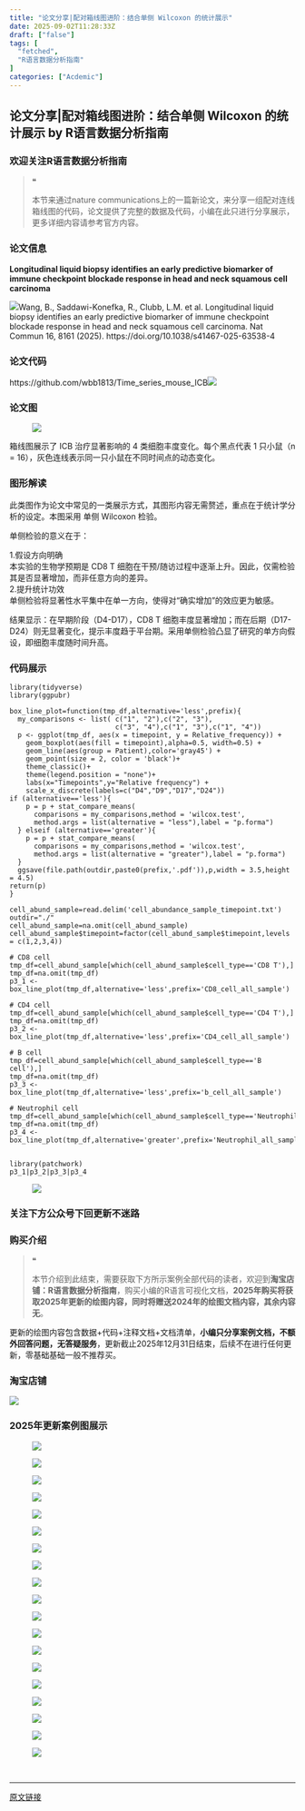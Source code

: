 ```yaml
---
title: "论文分享|配对箱线图进阶：结合单侧 Wilcoxon 的统计展示"
date: 2025-09-02T11:28:33Z
draft: ["false"]
tags: [
  "fetched",
  "R语言数据分析指南"
]
categories: ["Acdemic"]
---
```

论文分享|配对箱线图进阶：结合单侧 Wilcoxon 的统计展示 by R语言数据分析指南
------
<div><section data-tool="mdnice编辑器" data-website="https://www.mdnice.com" data-pm-slice="0 0 []"><h3 data-cacheurl="" data-remoteid="" data-tool="mdnice编辑器"><span></span><span><span leaf="">欢迎关注R语言数据分析指南</span></span><span></span></h3><blockquote><span><span leaf="">❝</span></span><p><span leaf="">本节来通过nature communications上的一篇新论文，来分享一组配对连线箱线图的代码，论文提供了完整的数据及代码，小编在此只进行分享展示，更多详细内容请参考官方内容。</span></p></blockquote><h3 data-cacheurl="" data-remoteid="" data-tool="mdnice编辑器"><span></span><span><span leaf="">论文信息</span></span><span></span></h3><p data-tool="mdnice编辑器"><strong><span leaf="">Longitudinal liquid biopsy identifies an early predictive biomarker of immune checkpoint blockade response in head and neck squamous cell carcinoma</span></strong></p><p data-tool="mdnice编辑器"><span leaf=""><img data-src="https://mmbiz.qpic.cn/mmbiz_png/EibnicgwScTAYzM6uBHE1qzlOUkwjL5Wg7MU7clAAnCuY58hwCe9uiaGfR6KyvUia8KnP50eOct7l6P3Xm08NmqVXA/640?wx_fmt=png&amp;from=appmsg" data-ratio="0.43333333333333335" data-type="png" data-w="1080" data-imgfileid="100050461" src="https://mmbiz.qpic.cn/mmbiz_png/EibnicgwScTAYzM6uBHE1qzlOUkwjL5Wg7MU7clAAnCuY58hwCe9uiaGfR6KyvUia8KnP50eOct7l6P3Xm08NmqVXA/640?wx_fmt=png&amp;from=appmsg">Wang, B., Saddawi-Konefka, R., Clubb, L.M. et al. Longitudinal liquid biopsy identifies an early predictive biomarker of immune checkpoint blockade response in head and neck squamous cell carcinoma. Nat Commun 16, 8161 (2025). https://doi.org/10.1038/s41467-025-63538-4</span></p><h3 data-cacheurl="" data-remoteid="" data-tool="mdnice编辑器"><span></span><span><span leaf="">论文代码</span></span><span></span></h3><p data-tool="mdnice编辑器"><span leaf="">https://github.com/wbb1813/Time_series_mouse_ICB<img data-src="https://mmbiz.qpic.cn/mmbiz_png/EibnicgwScTAYzM6uBHE1qzlOUkwjL5Wg7qJFYW7Libdkkib8wBmPAibOMfSAiavRTWnMOohicr1qDXWkzGGtaEqY1gbA/640?wx_fmt=png&amp;from=appmsg" data-ratio="0.44907407407407407" data-type="png" data-w="1080" data-imgfileid="100050463" src="https://mmbiz.qpic.cn/mmbiz_png/EibnicgwScTAYzM6uBHE1qzlOUkwjL5Wg7qJFYW7Libdkkib8wBmPAibOMfSAiavRTWnMOohicr1qDXWkzGGtaEqY1gbA/640?wx_fmt=png&amp;from=appmsg"></span></p><h3 data-cacheurl="" data-remoteid="" data-tool="mdnice编辑器"><span></span><span><span leaf="">论文图</span></span><span></span></h3><figure data-tool="mdnice编辑器"><span leaf=""><img data-imgfileid="100050465" data-ratio="0.38425925925925924" data-src="https://mmbiz.qpic.cn/mmbiz_png/EibnicgwScTAYzM6uBHE1qzlOUkwjL5Wg72J0M9tgN5b6WaFfkPsdrYAJ8N9rGJZsqxCrDrHia5TCgrYW0UXicae9A/640?wx_fmt=png&amp;from=appmsg" data-type="png" data-w="1080" src="https://mmbiz.qpic.cn/mmbiz_png/EibnicgwScTAYzM6uBHE1qzlOUkwjL5Wg72J0M9tgN5b6WaFfkPsdrYAJ8N9rGJZsqxCrDrHia5TCgrYW0UXicae9A/640?wx_fmt=png&amp;from=appmsg"></span></figure><p data-tool="mdnice编辑器"><span leaf="">箱线图展示了 ICB 治疗显著影响的 4 类细胞丰度变化。每个黑点代表 1 只小鼠（n = 16），灰色连线表示同一只小鼠在不同时间点的动态变化。</span></p><h3 data-cacheurl="" data-remoteid="" data-tool="mdnice编辑器"><span></span><span><span leaf="">图形解读</span></span><span></span></h3><p data-tool="mdnice编辑器"><span leaf="">此类图作为论文中常见的一类展示方式，其图形内容无需赘述，重点在于统计学分析的设定。本图采用 单侧 Wilcoxon 检验。</span></p><p data-tool="mdnice编辑器"><span leaf="">单侧检验的意义在于： </span></p><p data-tool="mdnice编辑器"><span leaf="">1.假设方向明确</span><span leaf=""><br></span><span leaf="">本实验的生物学预期是 CD8 T 细胞在干预/随访过程中逐渐上升。因此，仅需检验其是否显著增加，而非任意方向的差异。</span><span leaf=""><br></span><span leaf="">2.提升统计功效</span><span leaf=""><br></span><span leaf="">单侧检验将显著性水平集中在单一方向，使得对“确实增加”的效应更为敏感。</span></p><p data-tool="mdnice编辑器"><span leaf="">结果显示：在早期阶段（D4-D17），CD8 T 细胞丰度显著增加；而在后期（D17-D24）则无显著变化，提示丰度趋于平台期。采用单侧检验凸显了研究的单方向假设，即细胞丰度随时间升高。</span></p><h3 data-cacheurl="" data-remoteid="" data-tool="mdnice编辑器"><span></span><span><span leaf="">代码展示</span></span><span></span></h3><pre data-tool="mdnice编辑器"><span data-cacheurl="" data-remoteid=""></span><code><span><span leaf="">library</span></span><span leaf="">(tidyverse)</span><span leaf=""><br></span><span><span leaf="">library</span></span><span leaf="">(ggpubr)</span><span leaf=""><br></span><span leaf=""><br></span><span leaf="">box_line_plot=</span><span><span leaf="">function</span></span><span leaf="">(tmp_df,alternative=</span><span><span leaf="">'less'</span></span><span leaf="">,prefix){</span><span leaf=""><br></span><span leaf="">  my_comparisons &lt;- list( c(</span><span><span leaf="">"1"</span></span><span leaf="">, </span><span><span leaf="">"2"</span></span><span leaf="">),c(</span><span><span leaf="">"2"</span></span><span leaf="">, </span><span><span leaf="">"3"</span></span><span leaf="">),</span><span leaf=""><br></span><span leaf="">                          c(</span><span><span leaf="">"3"</span></span><span leaf="">, </span><span><span leaf="">"4"</span></span><span leaf="">),c(</span><span><span leaf="">"1"</span></span><span leaf="">, </span><span><span leaf="">"3"</span></span><span leaf="">),c(</span><span><span leaf="">"1"</span></span><span leaf="">, </span><span><span leaf="">"4"</span></span><span leaf="">))</span><span leaf=""><br></span><span leaf="">  p &lt;- ggplot(tmp_df, aes(x = timepoint, y = Relative_frequency)) + </span><span leaf=""><br></span><span leaf="">    geom_boxplot(aes(fill = timepoint),alpha=</span><span><span leaf="">0.5</span></span><span leaf="">, width=</span><span><span leaf="">0.5</span></span><span leaf="">) +</span><span leaf=""><br></span><span leaf="">    geom_line(aes(group = Patient),color=</span><span><span leaf="">'gray45'</span></span><span leaf="">) + </span><span leaf=""><br></span><span leaf="">    geom_point(size = </span><span><span leaf="">2</span></span><span leaf="">, color = </span><span><span leaf="">'black'</span></span><span leaf="">)+ </span><span leaf=""><br></span><span leaf="">    theme_classic()+</span><span leaf=""><br></span><span leaf="">    theme(legend.position = </span><span><span leaf="">"none"</span></span><span leaf="">)+</span><span leaf=""><br></span><span leaf="">    labs(x=</span><span><span leaf="">"Timepoints"</span></span><span leaf="">,y=</span><span><span leaf="">"Relative frequency"</span></span><span leaf="">) +</span><span leaf=""><br></span><span leaf="">    scale_x_discrete(labels=c(</span><span><span leaf="">"D4"</span></span><span leaf="">,</span><span><span leaf="">"D9"</span></span><span leaf="">,</span><span><span leaf="">"D17"</span></span><span leaf="">,</span><span><span leaf="">"D24"</span></span><span leaf="">))</span><span leaf=""><br></span><span><span leaf="">if</span></span><span leaf=""> (alternative==</span><span><span leaf="">'less'</span></span><span leaf="">){</span><span leaf=""><br></span><span leaf="">    p = p + stat_compare_means(</span><span leaf=""><br></span><span leaf="">      comparisons = my_comparisons,method = </span><span><span leaf="">'wilcox.test'</span></span><span leaf="">,</span><span leaf=""><br></span><span leaf="">      method.args = list(alternative = </span><span><span leaf="">"less"</span></span><span leaf="">),label = </span><span><span leaf="">"p.forma"</span></span><span leaf="">)</span><span leaf=""><br></span><span leaf="">  } </span><span><span leaf="">else</span></span><span><span leaf="">if</span></span><span leaf=""> (alternative==</span><span><span leaf="">'greater'</span></span><span leaf="">){</span><span leaf=""><br></span><span leaf="">    p = p + stat_compare_means(</span><span leaf=""><br></span><span leaf="">      comparisons = my_comparisons,method = </span><span><span leaf="">'wilcox.test'</span></span><span leaf="">,</span><span leaf=""><br></span><span leaf="">      method.args = list(alternative = </span><span><span leaf="">"greater"</span></span><span leaf="">),label = </span><span><span leaf="">"p.forma"</span></span><span leaf="">)</span><span leaf=""><br></span><span leaf="">  }</span><span leaf=""><br></span><span leaf="">  ggsave(file.path(outdir,paste0(prefix,</span><span><span leaf="">'.pdf'</span></span><span leaf="">)),p,width = </span><span><span leaf="">3.5</span></span><span leaf="">,height = </span><span><span leaf="">4.5</span></span><span leaf="">)</span><span leaf=""><br></span><span><span leaf="">return</span></span><span leaf="">(p)</span><span leaf=""><br></span><span leaf="">}</span><span leaf=""><br></span><span leaf=""><br></span><span leaf="">cell_abund_sample=read.delim(</span><span><span leaf="">'cell_abundance_sample_timepoint.txt'</span></span><span leaf="">)</span><span leaf=""><br></span><span leaf="">outdir=</span><span><span leaf="">"./"</span></span><span leaf=""><br></span><span leaf="">cell_abund_sample=na.omit(cell_abund_sample)</span><span leaf=""><br></span><span leaf="">cell_abund_sample$timepoint=factor(cell_abund_sample$timepoint,levels = c(</span><span><span leaf="">1</span></span><span leaf="">,</span><span><span leaf="">2</span></span><span leaf="">,</span><span><span leaf="">3</span></span><span leaf="">,</span><span><span leaf="">4</span></span><span leaf="">))</span><span leaf=""><br></span><span leaf=""><br></span><span><span leaf=""># CD8 cell </span></span><span leaf=""><br></span><span leaf="">tmp_df=cell_abund_sample[which(cell_abund_sample$cell_type==</span><span><span leaf="">'CD8 T'</span></span><span leaf="">),]</span><span leaf=""><br></span><span leaf="">tmp_df=na.omit(tmp_df)</span><span leaf=""><br></span><span leaf="">p3_1 &lt;- box_line_plot(tmp_df,alternative=</span><span><span leaf="">'less'</span></span><span leaf="">,prefix=</span><span><span leaf="">'CD8_cell_all_sample'</span></span><span leaf="">)</span><span leaf=""><br></span><span leaf=""><br></span><span><span leaf=""># CD4 cell </span></span><span leaf=""><br></span><span leaf="">tmp_df=cell_abund_sample[which(cell_abund_sample$cell_type==</span><span><span leaf="">'CD4 T'</span></span><span leaf="">),]</span><span leaf=""><br></span><span leaf="">tmp_df=na.omit(tmp_df)</span><span leaf=""><br></span><span leaf="">p3_2 &lt;- box_line_plot(tmp_df,alternative=</span><span><span leaf="">'less'</span></span><span leaf="">,prefix=</span><span><span leaf="">'CD4_cell_all_sample'</span></span><span leaf="">)</span><span leaf=""><br></span><span leaf=""><br></span><span><span leaf=""># B cell </span></span><span leaf=""><br></span><span leaf="">tmp_df=cell_abund_sample[which(cell_abund_sample$cell_type==</span><span><span leaf="">'B cell'</span></span><span leaf="">),]</span><span leaf=""><br></span><span leaf="">tmp_df=na.omit(tmp_df)</span><span leaf=""><br></span><span leaf="">p3_3 &lt;- box_line_plot(tmp_df,alternative=</span><span><span leaf="">'less'</span></span><span leaf="">,prefix=</span><span><span leaf="">'b_cell_all_sample'</span></span><span leaf="">)</span><span leaf=""><br></span><span leaf=""><br></span><span><span leaf=""># Neutrophil cell </span></span><span leaf=""><br></span><span leaf="">tmp_df=cell_abund_sample[which(cell_abund_sample$cell_type==</span><span><span leaf="">'Neutrophil'</span></span><span leaf="">),]</span><span leaf=""><br></span><span leaf="">tmp_df=na.omit(tmp_df)</span><span leaf=""><br></span><span leaf="">p3_4 &lt;- box_line_plot(tmp_df,alternative=</span><span><span leaf="">'greater'</span></span><span leaf="">,prefix=</span><span><span leaf="">'Neutrophil_all_sample'</span></span><span leaf="">)</span><span leaf=""><br></span><span leaf=""><br></span><span leaf=""><br></span><span><span leaf="">library</span></span><span leaf="">(patchwork)</span><span leaf=""><br></span><span leaf="">p3_1|p3_2|p3_3|p3_4</span><span leaf=""><br></span></code></pre><figure data-tool="mdnice编辑器"><span leaf=""><img data-imgfileid="100050462" data-ratio="0.34814814814814815" data-src="https://mmbiz.qpic.cn/mmbiz_png/EibnicgwScTAYzM6uBHE1qzlOUkwjL5Wg7iaGQwm3EA47fuTkdnQWfmiaFJ60hkXXEGP1ia9hzZ9u4iagE3WJw5dQmRQ/640?wx_fmt=png&amp;from=appmsg" data-type="png" data-w="1080" src="https://mmbiz.qpic.cn/mmbiz_png/EibnicgwScTAYzM6uBHE1qzlOUkwjL5Wg7iaGQwm3EA47fuTkdnQWfmiaFJ60hkXXEGP1ia9hzZ9u4iagE3WJw5dQmRQ/640?wx_fmt=png&amp;from=appmsg"></span></figure><h3 data-cacheurl="" data-remoteid="" data-tool="mdnice编辑器"><span></span><span><span leaf="">关注下方公众号下回更新不迷路</span></span><span></span></h3><section nodeleaf=""><mp-common-profile data-pluginname="mpprofile" data-nickname="R语言数据分析指南" data-alias="YanJANtwo" data-from="0" data-headimg="http://mmbiz.qpic.cn/mmbiz_png/EibnicgwScTAZF0rpeZII9Ltl26VbVagriczTria1fib3XgjwwHEHFjPzkmGpqWDVVHBSzhENictUM2iavAKiaM5lc9USw/0?wx_fmt=png" data-signature="R语言重症爱好者，喜欢绘制各种精美的图表，喜欢的小伙伴可以关注我，跟我一起学习" data-id="Mzg3MzQzNTYzMw==" data-is_biz_ban="0" data-service_type="1" data-verify_status="0"></mp-common-profile></section><h3 data-cacheurl="" data-remoteid="" data-tool="mdnice编辑器"><span></span><span><span leaf="">购买介绍</span></span><span></span></h3><blockquote><span><span leaf="">❝</span></span><p><span leaf="">本节介绍到此结束，需要获取下方所示案例全部代码的读者，欢迎到</span><strong><span leaf="">淘宝店铺：R语言数据分析指南</span></strong><span leaf="">，购买小编的R语言可视化文档，</span><strong><span leaf="">2025年购买将获取2025年更新的绘图内容，同时将赠送2024年的绘图文档内容，其余内容无</span></strong><span leaf="">。</span></p></blockquote><p data-tool="mdnice编辑器"><span leaf="">更新的绘图内容包含数据+代码+注释文档+文档清单，</span><strong><span leaf="">小编只分享案例文档，不额外回答问题，无答疑服务</span></strong><span leaf="">，更新截止2025年12月31日结束，后续不在进行任何更新，零基础基础一般不推荐买。</span></p><h3 data-cacheurl="" data-remoteid="" data-tool="mdnice编辑器"><span></span><span><span leaf="">淘宝店铺</span></span><span></span></h3><section nodeleaf=""><img data-imgfileid="100019415" data-ratio="1.0210420841683367" data-s="300,640" data-src="https://mmbiz.qpic.cn/mmbiz_jpg/EibnicgwScTAbvhPDLGT8NaialEsht92PTYNJWpmVLfoYGic1uha5FyBrDCibibZCLjiazgvpT1XcdwibfVywD2el0VAgg/640?wx_fmt=jpeg" data-type="jpeg" data-w="998" type="block" src="https://mmbiz.qpic.cn/mmbiz_jpg/EibnicgwScTAbvhPDLGT8NaialEsht92PTYNJWpmVLfoYGic1uha5FyBrDCibibZCLjiazgvpT1XcdwibfVywD2el0VAgg/640?wx_fmt=jpeg"></section><h3 data-cacheurl="" data-remoteid="" data-tool="mdnice编辑器"><span></span><span><span leaf="">2025年更新案例图展示</span></span><span></span></h3><figure data-tool="mdnice编辑器"><span leaf=""><img data-imgfileid="100050464" data-ratio="0.41944444444444445" data-src="https://mmbiz.qpic.cn/mmbiz_jpg/EibnicgwScTAYzM6uBHE1qzlOUkwjL5Wg7UibYKMzQGMwibu3riaug6TgzI72ZChfZKN3NUtMh1zhtwe0MYVX2F1xpg/640?wx_fmt=jpeg&amp;from=appmsg" data-type="jpeg" data-w="1080" src="https://mmbiz.qpic.cn/mmbiz_jpg/EibnicgwScTAYzM6uBHE1qzlOUkwjL5Wg7UibYKMzQGMwibu3riaug6TgzI72ZChfZKN3NUtMh1zhtwe0MYVX2F1xpg/640?wx_fmt=jpeg&amp;from=appmsg"></span></figure><figure data-tool="mdnice编辑器"><span leaf=""><img data-src="https://mmbiz.qpic.cn/mmbiz_jpg/EibnicgwScTAYzM6uBHE1qzlOUkwjL5Wg7VfU18pF19McmW7Q0RgZ2SIxaNdO0G3f1FDNSwWyvc3O9XMeClMG80g/640?wx_fmt=jpeg&amp;from=appmsg" data-ratio="0.4287037037037037" data-type="jpeg" data-w="1080" data-imgfileid="100050467" src="https://mmbiz.qpic.cn/mmbiz_jpg/EibnicgwScTAYzM6uBHE1qzlOUkwjL5Wg7VfU18pF19McmW7Q0RgZ2SIxaNdO0G3f1FDNSwWyvc3O9XMeClMG80g/640?wx_fmt=jpeg&amp;from=appmsg"></span></figure><figure data-tool="mdnice编辑器"><span leaf=""><img data-imgfileid="100050468" data-ratio="0.4064814814814815" data-src="https://mmbiz.qpic.cn/mmbiz_png/EibnicgwScTAYzM6uBHE1qzlOUkwjL5Wg7Zl5LWYVvHt84iavypANxQwHaz8WK6ibRfhKYOfpJaC2X9zeWfBNQR66A/640?wx_fmt=png&amp;from=appmsg" data-type="png" data-w="1080" src="https://mmbiz.qpic.cn/mmbiz_png/EibnicgwScTAYzM6uBHE1qzlOUkwjL5Wg7Zl5LWYVvHt84iavypANxQwHaz8WK6ibRfhKYOfpJaC2X9zeWfBNQR66A/640?wx_fmt=png&amp;from=appmsg"></span></figure><figure data-tool="mdnice编辑器"><span leaf=""><img data-src="https://mmbiz.qpic.cn/mmbiz_jpg/EibnicgwScTAYzM6uBHE1qzlOUkwjL5Wg7QZfXwxZHdwFAFJtaOdzDia08S2B7FM6lJtbmPyiaEne0fdFM8HR8Cdwg/640?wx_fmt=jpeg&amp;from=appmsg" data-ratio="0.4166666666666667" data-type="jpeg" data-w="1080" data-imgfileid="100050466" src="https://mmbiz.qpic.cn/mmbiz_jpg/EibnicgwScTAYzM6uBHE1qzlOUkwjL5Wg7QZfXwxZHdwFAFJtaOdzDia08S2B7FM6lJtbmPyiaEne0fdFM8HR8Cdwg/640?wx_fmt=jpeg&amp;from=appmsg"></span></figure><figure data-tool="mdnice编辑器"><span leaf=""><img data-src="https://mmbiz.qpic.cn/mmbiz_jpg/EibnicgwScTAYzM6uBHE1qzlOUkwjL5Wg7lIiaOpYcdLMDiaiaOBoDMPRJJQ2RMojwmxWNAvyic2bDtZ3pLslp513HRQ/640?wx_fmt=jpeg&amp;from=appmsg" data-ratio="0.4222222222222222" data-type="jpeg" data-w="1080" data-imgfileid="100050469" src="https://mmbiz.qpic.cn/mmbiz_jpg/EibnicgwScTAYzM6uBHE1qzlOUkwjL5Wg7lIiaOpYcdLMDiaiaOBoDMPRJJQ2RMojwmxWNAvyic2bDtZ3pLslp513HRQ/640?wx_fmt=jpeg&amp;from=appmsg"></span></figure><figure data-tool="mdnice编辑器"><span leaf=""><img data-src="https://mmbiz.qpic.cn/mmbiz_jpg/EibnicgwScTAYzM6uBHE1qzlOUkwjL5Wg7wS9a3UO5bibZ7thTH7h8qY2dLLpRWYxlz0OdbvJuLiac8ysQpNIaZmeg/640?wx_fmt=jpeg&amp;from=appmsg" data-ratio="0.4185185185185185" data-type="jpeg" data-w="1080" data-imgfileid="100050470" src="https://mmbiz.qpic.cn/mmbiz_jpg/EibnicgwScTAYzM6uBHE1qzlOUkwjL5Wg7wS9a3UO5bibZ7thTH7h8qY2dLLpRWYxlz0OdbvJuLiac8ysQpNIaZmeg/640?wx_fmt=jpeg&amp;from=appmsg"></span></figure><figure data-tool="mdnice编辑器"><span leaf=""><img data-imgfileid="100050472" data-ratio="0.44351851851851853" data-src="https://mmbiz.qpic.cn/mmbiz_jpg/EibnicgwScTAYzM6uBHE1qzlOUkwjL5Wg7vvE2ctYbhJyiaaURI5yRaJz4Nj0eun08BibZehcqG4qOvxO5c7g0dtbg/640?wx_fmt=jpeg&amp;from=appmsg" data-type="jpeg" data-w="1080" src="https://mmbiz.qpic.cn/mmbiz_jpg/EibnicgwScTAYzM6uBHE1qzlOUkwjL5Wg7vvE2ctYbhJyiaaURI5yRaJz4Nj0eun08BibZehcqG4qOvxO5c7g0dtbg/640?wx_fmt=jpeg&amp;from=appmsg"></span></figure><figure data-tool="mdnice编辑器"><span leaf=""><img data-imgfileid="100050473" data-ratio="0.5148148148148148" data-src="https://mmbiz.qpic.cn/mmbiz_jpg/EibnicgwScTAYzM6uBHE1qzlOUkwjL5Wg7D3IrXmUHFJ6AoUGkfWGfstKMKgKzpZcmqyM61qugHT4GQjyB2VFRGQ/640?wx_fmt=jpeg&amp;from=appmsg" data-type="jpeg" data-w="1080" src="https://mmbiz.qpic.cn/mmbiz_jpg/EibnicgwScTAYzM6uBHE1qzlOUkwjL5Wg7D3IrXmUHFJ6AoUGkfWGfstKMKgKzpZcmqyM61qugHT4GQjyB2VFRGQ/640?wx_fmt=jpeg&amp;from=appmsg"></span></figure><figure data-tool="mdnice编辑器"><span leaf=""><img data-imgfileid="100050471" data-ratio="0.41944444444444445" data-src="https://mmbiz.qpic.cn/mmbiz_jpg/EibnicgwScTAYzM6uBHE1qzlOUkwjL5Wg7ib5Oicx4v2XNE0pAakTPswFeVruquibIqCpK3ZicibIfGpTWHMf8KdpohicQ/640?wx_fmt=jpeg&amp;from=appmsg" data-type="jpeg" data-w="1080" src="https://mmbiz.qpic.cn/mmbiz_jpg/EibnicgwScTAYzM6uBHE1qzlOUkwjL5Wg7ib5Oicx4v2XNE0pAakTPswFeVruquibIqCpK3ZicibIfGpTWHMf8KdpohicQ/640?wx_fmt=jpeg&amp;from=appmsg"></span></figure><figure data-tool="mdnice编辑器"><span leaf=""><img data-src="https://mmbiz.qpic.cn/mmbiz_jpg/EibnicgwScTAYzM6uBHE1qzlOUkwjL5Wg7YPhlkFAoDouXglIwLZl6eMR1VZ4EZVMMqO7UrPO81ia8QCbHAgXeueg/640?wx_fmt=jpeg&amp;from=appmsg" data-ratio="0.45" data-type="jpeg" data-w="1080" data-imgfileid="100050474" src="https://mmbiz.qpic.cn/mmbiz_jpg/EibnicgwScTAYzM6uBHE1qzlOUkwjL5Wg7YPhlkFAoDouXglIwLZl6eMR1VZ4EZVMMqO7UrPO81ia8QCbHAgXeueg/640?wx_fmt=jpeg&amp;from=appmsg"></span></figure><figure data-tool="mdnice编辑器"><span leaf=""><img data-src="https://mmbiz.qpic.cn/mmbiz_jpg/EibnicgwScTAYzM6uBHE1qzlOUkwjL5Wg7MVwDbTxpqiaPQJub2bK7xxGEpL77NCdSA8jYANHgHOljggOKGE3b37w/640?wx_fmt=jpeg&amp;from=appmsg" data-ratio="0.4824074074074074" data-type="jpeg" data-w="1080" data-imgfileid="100050475" src="https://mmbiz.qpic.cn/mmbiz_jpg/EibnicgwScTAYzM6uBHE1qzlOUkwjL5Wg7MVwDbTxpqiaPQJub2bK7xxGEpL77NCdSA8jYANHgHOljggOKGE3b37w/640?wx_fmt=jpeg&amp;from=appmsg"></span></figure><figure data-tool="mdnice编辑器"><span leaf=""><img data-src="https://mmbiz.qpic.cn/mmbiz_jpg/EibnicgwScTAYzM6uBHE1qzlOUkwjL5Wg79KXK5Xia0iaboRmnk7e6A8IEIOTmN9HjXgoCOHicnOPLdVdg2kV7wKBxQ/640?wx_fmt=jpeg&amp;from=appmsg" data-ratio="0.42777777777777776" data-type="jpeg" data-w="1080" data-imgfileid="100050476" src="https://mmbiz.qpic.cn/mmbiz_jpg/EibnicgwScTAYzM6uBHE1qzlOUkwjL5Wg79KXK5Xia0iaboRmnk7e6A8IEIOTmN9HjXgoCOHicnOPLdVdg2kV7wKBxQ/640?wx_fmt=jpeg&amp;from=appmsg"></span></figure><figure data-tool="mdnice编辑器"><span leaf=""><img data-src="https://mmbiz.qpic.cn/mmbiz_jpg/EibnicgwScTAYzM6uBHE1qzlOUkwjL5Wg705TaGnEtibpyPAZuUCLwLy4E3hKVficUiaB2ibKuJ5UR6YePrdtsdM382A/640?wx_fmt=jpeg&amp;from=appmsg" data-ratio="0.41944444444444445" data-type="jpeg" data-w="1080" data-imgfileid="100050478" src="https://mmbiz.qpic.cn/mmbiz_jpg/EibnicgwScTAYzM6uBHE1qzlOUkwjL5Wg705TaGnEtibpyPAZuUCLwLy4E3hKVficUiaB2ibKuJ5UR6YePrdtsdM382A/640?wx_fmt=jpeg&amp;from=appmsg"></span></figure><figure data-tool="mdnice编辑器"><span leaf=""><img data-src="https://mmbiz.qpic.cn/mmbiz_jpg/EibnicgwScTAYzM6uBHE1qzlOUkwjL5Wg79ccATOtzibKOb1qYVTwE4aVPZR48OTQ1UGXicECCGicyzOduXJmXbMvXQ/640?wx_fmt=jpeg&amp;from=appmsg" data-ratio="0.4287037037037037" data-type="jpeg" data-w="1080" data-imgfileid="100050479" src="https://mmbiz.qpic.cn/mmbiz_jpg/EibnicgwScTAYzM6uBHE1qzlOUkwjL5Wg79ccATOtzibKOb1qYVTwE4aVPZR48OTQ1UGXicECCGicyzOduXJmXbMvXQ/640?wx_fmt=jpeg&amp;from=appmsg"></span></figure><figure data-tool="mdnice编辑器"><span leaf=""><img data-src="https://mmbiz.qpic.cn/mmbiz_jpg/EibnicgwScTAYzM6uBHE1qzlOUkwjL5Wg7oZCVDAxJxNyq9ucE4ljiaYz2wdUq4oic18zzcY7nIUQicptTLLgXK2cZA/640?wx_fmt=jpeg&amp;from=appmsg" data-ratio="0.42592592592592593" data-type="jpeg" data-w="1080" data-imgfileid="100050480" src="https://mmbiz.qpic.cn/mmbiz_jpg/EibnicgwScTAYzM6uBHE1qzlOUkwjL5Wg7oZCVDAxJxNyq9ucE4ljiaYz2wdUq4oic18zzcY7nIUQicptTLLgXK2cZA/640?wx_fmt=jpeg&amp;from=appmsg"></span></figure><figure data-tool="mdnice编辑器"><span leaf=""><img data-src="https://mmbiz.qpic.cn/mmbiz_jpg/EibnicgwScTAYzM6uBHE1qzlOUkwjL5Wg7Wm8ZFTYubs1AL6axZKVHX2koelYfdLvJdN33mZlib2z7V6TtvFUDnxQ/640?wx_fmt=jpeg&amp;from=appmsg" data-ratio="0.4212962962962963" data-type="jpeg" data-w="1080" data-imgfileid="100050477" src="https://mmbiz.qpic.cn/mmbiz_jpg/EibnicgwScTAYzM6uBHE1qzlOUkwjL5Wg7Wm8ZFTYubs1AL6axZKVHX2koelYfdLvJdN33mZlib2z7V6TtvFUDnxQ/640?wx_fmt=jpeg&amp;from=appmsg"></span></figure><figure data-tool="mdnice编辑器"><span leaf=""><img data-src="https://mmbiz.qpic.cn/mmbiz_png/EibnicgwScTAYzM6uBHE1qzlOUkwjL5Wg7IVJCC41TBCGJqkFO7SicJcM92ABu663UgXibeNbMG8MojbGE4uicdaqeg/640?wx_fmt=png&amp;from=appmsg" data-ratio="0.4255555555555556" data-type="png" data-w="900" data-imgfileid="100050483" src="https://mmbiz.qpic.cn/mmbiz_png/EibnicgwScTAYzM6uBHE1qzlOUkwjL5Wg7IVJCC41TBCGJqkFO7SicJcM92ABu663UgXibeNbMG8MojbGE4uicdaqeg/640?wx_fmt=png&amp;from=appmsg"></span></figure><figure data-tool="mdnice编辑器"><span leaf=""><img data-src="https://mmbiz.qpic.cn/mmbiz_png/EibnicgwScTAYzM6uBHE1qzlOUkwjL5Wg71uFEGffobY7NAnficmaO9h5S9MGiaJPCAYCiaX3Vh1oZicyRKJ4Tezee7w/640?wx_fmt=png&amp;from=appmsg" data-ratio="0.4255555555555556" data-type="png" data-w="900" data-imgfileid="100050484" src="https://mmbiz.qpic.cn/mmbiz_png/EibnicgwScTAYzM6uBHE1qzlOUkwjL5Wg71uFEGffobY7NAnficmaO9h5S9MGiaJPCAYCiaX3Vh1oZicyRKJ4Tezee7w/640?wx_fmt=png&amp;from=appmsg"></span></figure><figure data-tool="mdnice编辑器"><span leaf=""><img data-imgfileid="100050485" data-ratio="0.4255555555555556" data-src="https://mmbiz.qpic.cn/mmbiz_png/EibnicgwScTAYzM6uBHE1qzlOUkwjL5Wg7A19KaN3RGSNUGL9FllwJPUau6WNODq9DibWxCM2nhRfzIbfbhxWiaFhg/640?wx_fmt=png&amp;from=appmsg" data-type="png" data-w="900" src="https://mmbiz.qpic.cn/mmbiz_png/EibnicgwScTAYzM6uBHE1qzlOUkwjL5Wg7A19KaN3RGSNUGL9FllwJPUau6WNODq9DibWxCM2nhRfzIbfbhxWiaFhg/640?wx_fmt=png&amp;from=appmsg"></span></figure></section><section><span leaf=""><br></span></section><p><mp-style-type data-value="3"></mp-style-type></p></div>  
<hr>
<a href="https://mp.weixin.qq.com/s/kUTOHBk9zVWsB_jkDAsw7A",target="_blank" rel="noopener noreferrer">原文链接</a>

